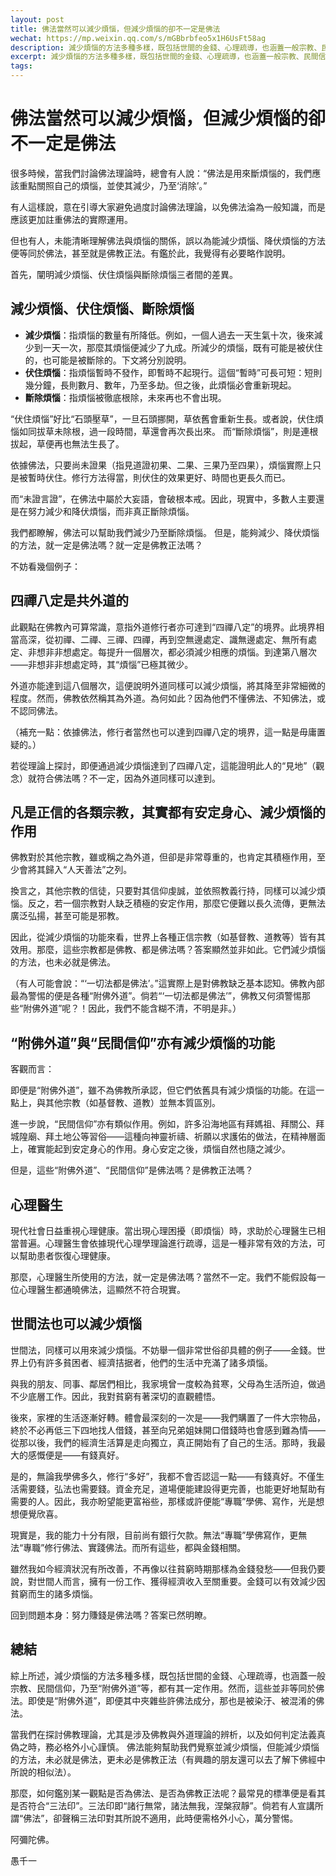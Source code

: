 ```yaml
---
layout: post
title: 佛法當然可以減少煩惱，但減少煩惱的卻不一定是佛法
wechat: https://mp.weixin.qq.com/s/mGBbrbfeo5x1H6UsFt58ag
description: 減少煩惱的方法多種多樣，既包括世間的金錢、心理疏導，也涵蓋一般宗教、民間信仰，乃至“附佛外道”等，都有其一定作用。然而，這些並非等同於佛法。
excerpt: 減少煩惱的方法多種多樣，既包括世間的金錢、心理疏導，也涵蓋一般宗教、民間信仰，乃至“附佛外道”等，都有其一定作用。然而，這些並非等同於佛法。
tags:
---
```


# 佛法當然可以減少煩惱，但減少煩惱的卻不一定是佛法

很多時候，當我們討論佛法理論時，總會有人說：“佛法是用來斷煩惱的，我們應該重點關照自己的煩惱，並使其減少，乃至‘消除’。”

有人這樣說，意在引導大家避免過度討論佛法理論，以免佛法淪為一般知識，而是應該更加註重佛法的實際運用。

但也有人，未能清晰理解佛法與煩惱的關係，誤以為能減少煩惱、降伏煩惱的方法便等同於佛法，甚至就是佛教正法。有鑑於此，我覺得有必要略作說明。

首先，闡明減少煩惱、伏住煩惱與斷除煩惱三者間的差異。

## 減少煩惱、伏住煩惱、斷除煩惱

* **減少煩惱**：指煩惱的數量有所降低。例如，一個人過去一天生氣十次，後來減少到一天一次，那麼其煩惱便減少了九成。所減少的煩惱，既有可能是被伏住的，也可能是被斷除的。下文將分別說明。
* **伏住煩惱**：指煩惱暫時不發作，即暫時不起現行。這個“暫時”可長可短：短則幾分鐘，長則數月、數年，乃至多劫。但之後，此煩惱必會重新現起。
* **斷除煩惱**：指煩惱被徹底根除，未來再也不會出現。

“伏住煩惱”好比“石頭壓草”，一旦石頭挪開，草依舊會重新生長。或者說，伏住煩惱如同拔草未除根，過一段時間，草還會再次長出來。
而“斷除煩惱”，則是連根拔起，草便再也無法生長了。

依據佛法，只要尚未證果（指見道證初果、二果、三果乃至四果），煩惱實際上只是被暫時伏住。修行方法得當，則伏住的效果更好、時間也更長久而已。

而“未證言證”，在佛法中屬於大妄語，會破根本戒。因此，現實中，多數人主要還是在努力減少和降伏煩惱，而非真正斷除煩惱。

我們都瞭解，佛法可以幫助我們減少乃至斷除煩惱。
但是，能夠減少、降伏煩惱的方法，就一定是佛法嗎？就一定是佛教正法嗎？

不妨看幾個例子：

## 四禪八定是共外道的

此觀點在佛教內可算常識，意指外道修行者亦可達到“四禪八定”的境界。此境界相當高深，從初禪、二禪、三禪、四禪，再到空無邊處定、識無邊處定、無所有處定、非想非非想處定。每提升一個層次，都必須減少相應的煩惱。到達第八層次——非想非非想處定時，其“煩惱”已極其微少。

外道亦能達到這八個層次，這便說明外道同樣可以減少煩惱，將其降至非常細微的程度。然而，佛教依然稱其為外道。為何如此？因為他們不懂佛法、不知佛法，或不認同佛法。

（補充一點：依據佛法，修行者當然也可以達到四禪八定的境界，這一點是毋庸置疑的。）

若從理論上探討，即便通過減少煩惱達到了四禪八定，這能證明此人的“見地”（觀念）就符合佛法嗎？不一定，因為外道同樣可以達到。

## 凡是正信的各類宗教，其實都有安定身心、減少煩惱的作用

佛教對於其他宗教，雖或稱之為外道，但卻是非常尊重的，也肯定其積極作用，至少會將其歸入“人天善法”之列。

換言之，其他宗教的信徒，只要對其信仰虔誠，並依照教義行持，同樣可以減少煩惱。反之，若一個宗教對人缺乏積極的安定作用，那麼它便難以長久流傳，更無法廣泛弘揚，甚至可能是邪教。

因此，從減少煩惱的功能來看，世界上各種正信宗教（如基督教、道教等）皆有其效用。那麼，這些宗教都是佛教、都是佛法嗎？答案顯然並非如此。它們減少煩惱的方法，也未必就是佛法。

（有人可能會說：“‘一切法都是佛法’。”這實際上是對佛教缺乏基本認知。佛教內部最為警惕的便是各種“附佛外道”。倘若“‘一切法都是佛法’”，佛教又何須警惕那些“附佛外道”呢？！因此，我們不能含糊不清，不明是非。）

## “附佛外道”與“民間信仰”亦有減少煩惱的功能

客觀而言：

即便是“附佛外道”，雖不為佛教所承認，但它們依舊具有減少煩惱的功能。在這一點上，與其他宗教（如基督教、道教）並無本質區別。

進一步說，“民間信仰”亦有類似作用。例如，許多沿海地區有拜媽祖、拜關公、拜城隍廟、拜土地公等習俗——這種向神靈祈禱、祈願以求護佑的做法，在精神層面上，確實能起到安定身心的作用。身心安定之後，煩惱自然也隨之減少。

但是，這些“附佛外道”、“民間信仰”是佛法嗎？是佛教正法嗎？

## 心理醫生

現代社會日益重視心理健康。當出現心理困擾（即煩惱）時，求助於心理醫生已相當普遍。心理醫生會依據現代心理學理論進行疏導，這是一種非常有效的方法，可以幫助患者恢復心理健康。

那麼，心理醫生所使用的方法，就一定是佛法嗎？當然不一定。我們不能假設每一位心理醫生都通曉佛法，這顯然不符合現實。

## 世間法也可以減少煩惱

世間法，同樣可以用來減少煩惱。不妨舉一個非常世俗卻具體的例子——金錢。世界上仍有許多貧困者、經濟拮据者，他們的生活中充滿了諸多煩惱。

與我的朋友、同事、鄰居們相比，我家境曾一度較為貧寒，父母為生活所迫，做過不少底層工作。因此，我對貧窮有著深切的直觀體悟。

後來，家裡的生活逐漸好轉。體會最深刻的一次是——我們購置了一件大宗物品，終於不必再低三下四地找人借錢，甚至向兄弟姐妹開口借錢時也會感到難為情——從那以後，我們的經濟生活算是走向獨立，真正開始有了自己的生活。那時，我最大的感慨便是——有錢真好。

是的，無論我學佛多久，修行“多好”，我都不會否認這一點——有錢真好。不僅生活需要錢，弘法也需要錢。資金充足，道場便能建設得更完善，也能更好地幫助有需要的人。因此，我亦盼望能更富裕些，那樣或許便能“專職”學佛、寫作，光是想想便覺欣喜。

現實是，我的能力十分有限，目前尚有銀行欠款。無法“專職”學佛寫作，更無法“專職”修行佛法、實踐佛法。而所有這些，都與金錢相關。

雖然我如今經濟狀況有所改善，不再像以往貧窮時期那樣為金錢發愁——但我仍要說，對世間人而言，擁有一份工作、獲得經濟收入至關重要。金錢可以有效減少因貧窮而生的諸多煩惱。

回到問題本身：努力賺錢是佛法嗎？答案已然明瞭。

## 總結

綜上所述，減少煩惱的方法多種多樣，既包括世間的金錢、心理疏導，也涵蓋一般宗教、民間信仰，乃至“附佛外道”等，都有其一定作用。然而，這些並非等同於佛法。即使是“附佛外道”，即便其中夾雜些許佛法成分，那也是被染汙、被混淆的佛法。

當我們在探討佛教理論，尤其是涉及佛教與外道理論的辨析，以及如何判定法義真偽之時，務必格外小心謹慎。
佛法能夠幫助我們覺察並減少煩惱，但能減少煩惱的方法，未必就是佛法，更未必是佛教正法（有興趣的朋友還可以去了解下佛經中所說的相似法）。

那麼，如何鑑別某一觀點是否為佛法、是否為佛教正法呢？最常見的標準便是看其是否符合“三法印”。三法印即“諸行無常，諸法無我，涅槃寂靜”。倘若有人宣講所謂“佛法”，卻聲稱三法印對其所說不適用，此時便需格外小心，萬分警惕。

阿彌陀佛。

愚千一